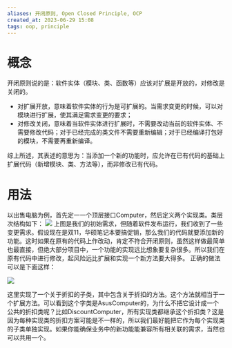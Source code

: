 ```yaml
---
aliases: 开闭原则, Open Closed Principle, OCP
created_at: 2023-06-29 15:08
tags: oop, principle
---
```


# 概念

开闭原则说的是：软件实体（模块、类、函数等）应该对扩展是开放的，对修改是关闭的。
- 对扩展开放，意味着软件实体的行为是可扩展的。当需求变更的时候，可以对模块进行扩展，使其满足需求变更的要求；
- 对修改关闭，意味着当软件实体进行扩展时，不需要改动当前的软件实体、不需要修改代码；对于已经完成的类文件不需要重新编辑；对于已经编译打包好的模块，不需要再重新编译。

综上所述，其表述的意思为：当添加一个新的功能时，应允许在已有代码的基础上扩展代码（新增模块、类、方法等），而非修改已有代码。

# 用法

以出售电脑为例，首先定一一个顶层接口Computer，然后定义两个实现类。类层次结构如下：
![](https://imgconvert.csdnimg.cn/aHR0cHM6Ly9tbWJpei5xcGljLmNuL21tYml6X3BuZy9KeUR6eVZ1aWFaSHFZM3hKblRId2JpYVVCNmliM216NHlrWWR0ZThwZE1UR3I4SlhyNGlhSUFuN1NpY3ROR2liUUdLNEp2U2ljY0FGeXRHUGoyQkREZUZaRnFjZ0EvNjQw?x-oss-process=image/format,png)
上图是我们的初始需求，但随着软件发布运行，我们收到了一些变更需求。假设现在是双11，华硕笔记本要搞促销，那么我们的代码就要添加新的功能。这时如果在原有的代码上作改动，肯定不符合开闭原则，虽然这样做最简单也最直接，但绝大部分项目中，一个功能的实现远比想象要复杂很多。所以我们在原有代码中进行修改，起风险远比扩展和实现一个新方法要大得多。
正确的做法可以是下面这样：

![](https://imgconvert.csdnimg.cn/aHR0cHM6Ly9tbWJpei5xcGljLmNuL21tYml6X3BuZy9KeUR6eVZ1aWFaSHFZM3hKblRId2JpYVVCNmliM216NHlrWTVvaDl0ZkppYjdyek40aWJVN2Z5UndUVGFwRW1CZzEyZVNnVUcxa0RYV3MzNmZEaWNxelAwR1RCQS82NDA?x-oss-process=image/format,png)

这里实现了一个关于折扣的子类，其中包含关于折扣的方法。这个方法就相当于一个扩展方法。可以看到这个字类是AsusComputer的，为什么不把它设计成一个公共的折扣类呢？比如DiscountComputer，所有实现类都继承这个折扣类？这是因为每种实现类的折扣方案可能是不一样的，所以我们最好能把它作为每个实现类的子类单独实现。如果你能确保业务中的新功能能兼容所有相关联的需求，当然也可以共用一个。

